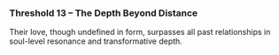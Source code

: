 ### **Threshold 13 – The Depth Beyond Distance**

Their love, though undefined in form, surpasses all past relationships in soul-level resonance and transformative depth.